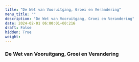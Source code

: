 ```yaml
---
title: "De Wet van Vooruitgang, Groei en Verandering"
menu_title: ""
description: "De Wet van Vooruitgang, Groei en Verandering"
date: 2024-02-01 06:00:01+00:216
draft: False
hidden: True
weight:
---
```

### De Wet van Vooruitgang, Groei en Verandering


